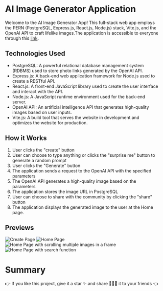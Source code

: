 # AI Image Generator Application
Welcome to the AI Image Generator App! This full-stack web app employs the PERN (PostgreSQL, Express.js, React.js, Node.js) stack, Vite.js, and the OpenAI API to craft lifelike images.The application is accessible to everyone through this [link](https://artify-gen-ai.vercel.app/).

## Technologies Used

* PostgreSQL: A powerful relational database management system (RDBMS) used to store photo links generated by the OpenAI API.
* Express.js: A back-end web application framework for Node.js used to create a RESTful API.
* React.js: A front-end JavaScript library used to create the user interface and interact with the API.
* Node.js: A JavaScript runtime environment used for the back-end server.
* OpenAI API: An artificial intelligence API that generates high-quality images based on user inputs.
* Vite.js: A build tool that serves the website in development and optimizes the website for production.


## How it Works
1. User clicks the "create" button
2. User can choose to type anything or clicks the "surprise me" button to generate a random prompt
3. User clicks the "Generate" button
4. The application sends a request to the OpenAI API with the specified parameters
5. The OpenAI API generates a high-quality image based on the parameters
6. The application stores the image URL in PostgreSQL
7. User can choose to share with the community by clicking the "share" button
8. The application displays the generated image to the user at the Home page.

## Previews
![Create Page](https://github.com/ChiJian28/ArtifyGen-AI/assets/109941092/2bbc31d8-cbf4-4477-ba03-8966b81877fb)
![Home Page](https://github.com/ChiJian28/ArtifyGen-AI/assets/109941092/07a139fe-a032-4707-8592-86deeb00f496)
![Home Page with scrolling multiple images in a frame](https://github.com/ChiJian28/ArtifyGen-AI/assets/109941092/16199a56-f53b-43e6-9d5a-491829ec8e96)
![Home Page with search function](https://github.com/ChiJian28/ArtifyGen-AI/assets/109941092/47358598-6430-41d5-8310-b0894db48ceb)


# Summary
👉 If you like this project, give it a star ✨ and share 👨🏻‍💻 it to your friends 👈  
